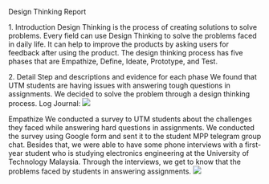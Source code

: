 Design Thinking Report
<p> 1. Introduction
	Design Thinking is the process of creating solutions to solve problems. Every field can use Design Thinking to solve the problems faced in daily life. It can help to improve the products by asking users for feedback after using the product. The design thinking process has five phases that are Empathize, Define, Ideate, Prototype, and Test.
</p>
<p>
2. Detail Step and descriptions and evidence for each phase
	We found that UTM students are having issues with answering tough questions in assignments. We decided to solve the problem through a design thinking process.
Log Journal:
<img src="https://github.com/chuahhw/designthinking/assets/147809633/98e87c97-68d0-4f7b-a89f-87cdcb8a4585" />
</p>
<p>
Empathize
We conducted a survey to UTM students about the challenges they faced while answering hard questions in assignments. We conducted the survey using Google form and sent it to the student MPP telegram group chat. Besides that, we were able to have some phone interviews with a first-year student who is studying electronics engineering at the University of Technology Malaysia. Through the interviews, we get to know that the problems faced by students in answering assignments.
<img src="https://github.com/chuahhw/designthinking/assets/147809633/e723e9aa-af84-4b88-8d41-41dfc1b70ab5" />
</p>
